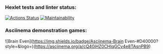### Hexlet tests and linter status:
[![Actions Status](https://github.com/HaimOzer/frontend-project-44/actions/workflows/hexlet-check.yml/badge.svg)](https://github.com/HaimOzer/frontend-project-44/actions)
[![Maintainability](https://api.codeclimate.com/v1/badges/d8826f029a7aba439b5a/maintainability)](https://codeclimate.com/github/HaimOzer/frontend-project-44/maintainability)

### Asciinema demonstration games:

![Brain Even](https://img.shields.io/badge/Asciinema-Brain Even-#D40000?style=&logo=)(https://asciinema.org/a/cQ40iHZ0CHIqGCv4e8TAsnPB9)

